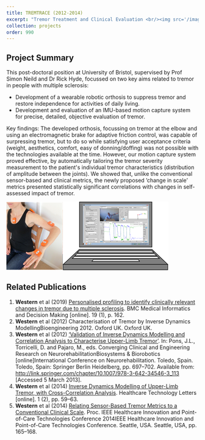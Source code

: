 ```yaml
---
title: TREMTRACE (2012-2014)
excerpt: "Tremor Treatment and Clinical Evaluation <br/><img src='/images/TREMTRAC.png'> width='500'></a>"
collection: projects
order: 990
---
```


## Project Summary

This post-doctoral position at University of Bristol, supervised by Prof Simon Neild and Dr Rick Hyde, focussed on two key aims related to tremor in people with multiple sclerosis:
- Development of a wearable robotic orthosis to suppress tremor and restore independence for activities of daily living.
- Development and evaluation of an IMU-based motion capture system for precise, detailed, objective evaluation of tremor.

Key findings: The developed orthosis, focussing on tremor at the elbow and using an electromagnetic brake for adaptive friction control, was capable of surpressing tremor,
but to do so while satisfying user acceptance criteria (weight, aesthetics, comfort, easy of donning/doffing) was not possible with the technologies available at the time.
However, our motion capture system proved effective, by automatically tailoring the tremor severity measurement to the patient's individual tremor characteristics (distribution of amplitude between the joints). 
We showed that, unlike the conventional sensor-based and clinical metrics, the newly proposed ’change in scale’ metrics presented statistically significant correlations with changes in self-assessed impact of tremor.

![TREMRAC motion capture system - left: user wearing sensors; right: screenshot of software application](https://raw.githubusercontent.com/DWonGH/dwongh.github.io/master/images/TREMTRAC.png)

## Related Publications
1. **Western** et al (2019) [Personalised profiling to identify clinically relevant changes in tremor due to multiple sclerosis](https://link.springer.com/article/10.1186/s12911-019-0881-1). BMC Medical Informatics and Decision Making [online]. 19 (1), p. 162.
2.  **Western** et al (2012) Characterisation of Tremor by Inverse Dynamics ModellingBioengineering 2012. Oxford UK. Oxford UK.
3.  **Western** et al (2012) [‘Validation of Inverse Dynamics Modelling and Correlation Analysis to Characterise Upper-Limb Tremor’](http://link.springer.com/chapter/10.1007/978-3-642-34546-3_113). In: Pons, J.L., Torricelli, D. and Pajaro, M., eds. Converging Clinical and Engineering Research on NeurorehabilitationBiosystems & Biorobotics [online]International Conference on Neurorehabilitation. Toledo, Spain. Toledo, Spain: Springer Berlin Heidelberg, pp. 697–702. Available from: http://link.springer.com/chapter/10.1007/978-3-642-34546-3_113 [Accessed 5 March 2013].
4.  **Western** et al (2014) [Inverse Dynamics Modelling of Upper-Limb Tremor, with Cross-Correlation Analysis](https://ietresearch.onlinelibrary.wiley.com/doi/pdfdirect/10.1049/htl.2013.0030). Healthcare Technology Letters [online]. 1 (2), pp. 59–63.
5.  **Western** et al (2014) [Relating Sensor-Based Tremor Metrics to a Conventional Clinical Scale](https://www.researchgate.net/profile/David-Western-2/publication/282823975_Relating_sensor-based_tremor_metrics_to_a_conventional_clinical_scale/links/56251a8308ae4d9e5c4ba408/Relating-sensor-based-tremor-metrics-to-a-conventional-clinical-scale.pdf). Proc. IEEE Healthcare Innovation and Point-of-Care Technologies Conference 2014IEEE Healthcare Innovation and Point-of-Care Technologies Conference. Seattle, USA. Seattle, USA, pp. 165–168.
